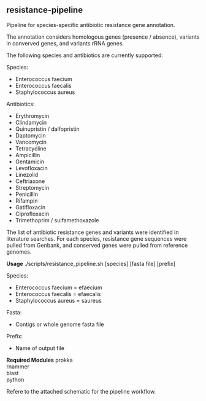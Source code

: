 ## **resistance-pipeline**<br />
Pipeline for species-specific antibiotic resistance gene annotation. <br />

The annotation considers homologous genes (presence / absence), variants in converved genes, and variants rRNA genes.  <br />

The following species and antibiotics are currently supported: <br />

Species: <br />
  * Enterococcus faecium
  * Enterococcus faecalis
  * Staphylococcus aureus

Antibiotics: <br />
  * Erythromycin
  * Clindamycin
  * Quinupristin / dalfopristin
  * Daptomycin
  * Vancomycin
  * Tetracycline
  * Ampicillin
  * Gentamicin
  * Levofloxacin
  * Linezolid
  * Ceftriaxone
  * Streptomycin
  * Penicillin
  * Rifampin
  * Gatifloxacin
  * Ciprofloxacin
  * Trimethoprim / sulfamethoxazole

The list of antibiotic resistance genes and variants were identified in literature searches. For each species, resistance gene sequences were pulled from Genbank, and conserved genes were pulled from reference genomes. <br />

**Usage**
./scripts/resistance_pipeline.sh [species] [fasta file] [prefix]  <br />

Species:
  * Enterococcus faecium = efaecium
  * Enterococcus faecalis = efaecalis
  * Staphylococcus aureus = saureus

Fasta:
  * Contigs or whole genome fasta file

Prefix:
  * Name of output file
  
**Required Modules**
prokka  <br />
rnammer  <br />
blast  <br />
python  <br />

Refere to the attached schematic for the pipeline workflow.  <br />
